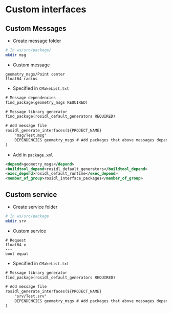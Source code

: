 # Custom interfaces

## Custom Messages

- Create message folder
```bash
# In ws/src/package/
mkdir msg
```

- Custom message
```msg
geometry_msgs/Point center
float64 radius
```

- Specified in ```CMakeList.txt```
```txt
# Message dependencies
find_package(geometry_msgs REQUIRED)

# Message library generator
find_package(rosidl_default_generators REQUIRED)
```
```txt
# Add message file
rosidl_generate_interfaces(${PROJECT_NAME}
    "msg/Test.msg"
    DEPENDENCIES geometry_msgs # Add packages that above messages depend on, in this case geometry_msgs for Sphere.msg
)
```

- Add in ```package.xml```
```xml
<depend>geometry_msgs</depend>
<buildtool_depend>rosidl_default_generators</buildtool_depend>
<exec_depend>rosidl_default_runtime</exec_depend>
<member_of_group>rosidl_interface_packages</member_of_group>
```


## Custom service

- Create service folder
```bash
# In ws/src/package
mkdir srv
```

- Custom service
```srv
# Request
float64 x
---
bool equal
```

- Specified in ```CMakeList.txt```
```txt
# Message library generator
find_package(rosidl_default_generators REQUIRED)
```
```txt
# Add message file
rosidl_generate_interfaces(${PROJECT_NAME}
    "srv/Test.srv"
    DEPENDENCIES geometry_msgs # Add packages that above messages depend on, in this case geometry_msgs for Sphere.msg
)
```